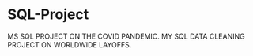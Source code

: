 # SQL-Project



MS SQL PROJECT ON THE COVID PANDEMIC.
MY SQL DATA CLEANING PROJECT ON WORLDWIDE LAYOFFS.
